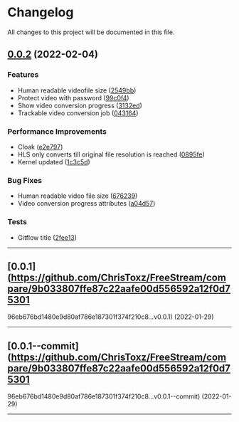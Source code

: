 <!--- BEGIN HEADER -->
# Changelog

All changes to this project will be documented in this file.
<!--- END HEADER -->

## [0.0.2](https://github.com/ChrisToxz/FreeStream/compare/v0.0.1...v0.0.2) (2022-02-04)
### Features

* Human readable videofile size ([2549bb](https://github.com/ChrisToxz/FreeStream/commit/2549bba6c64a874801f525a05a7c87ff3078e1b9))
* Protect video with password ([99c0f4](https://github.com/ChrisToxz/FreeStream/commit/99c0f40fda63b80d095c4c70819cf4e3f207bc00))
* Show video conversion progress ([3132ed](https://github.com/ChrisToxz/FreeStream/commit/3132edab44a97c2c664cd2fe015ab9f00baa02a7))
* Trackable video conversion job ([043164](https://github.com/ChrisToxz/FreeStream/commit/043164af2cc2bde2324e683763c0668bd0e8c068))

### Performance Improvements

* Cloak ([e2e797](https://github.com/ChrisToxz/FreeStream/commit/e2e7970bdc6b07dc0410f0b04af1eeab4d610593))
* HLS only converts till original file resolution is reached ([0895fe](https://github.com/ChrisToxz/FreeStream/commit/0895fe4f68c09fa9b580bca67f8acf4f54f7e846))
* Kernel updated ([1c3c5d](https://github.com/ChrisToxz/FreeStream/commit/1c3c5d102930df0ee7b43b7edada549b4450bf95))

### Bug Fixes

* Human readable video file size ([676239](https://github.com/ChrisToxz/FreeStream/commit/676239d51b620ef6db7d58451574089bb91c97cb))
* Video conversion progress attributes ([a04d57](https://github.com/ChrisToxz/FreeStream/commit/a04d578ce617f50f3923808730b5c444452e6ebb))

### Tests

* Gitflow title ([2fee13](https://github.com/ChrisToxz/FreeStream/commit/2fee1337977b523ff8ee050c28b41bfe0d7f69f7))


---

## [0.0.1](https://github.com/ChrisToxz/FreeStream/compare/9b033807ffe87c22aafe00d556592a12f0d75301
96eb676bd1480e9d80af786e187301f374f210c8...v0.0.1) (2022-01-29)

---

## [0.0.1--commit](https://github.com/ChrisToxz/FreeStream/compare/9b033807ffe87c22aafe00d556592a12f0d75301
96eb676bd1480e9d80af786e187301f374f210c8...v0.0.1--commit) (2022-01-29)

---

